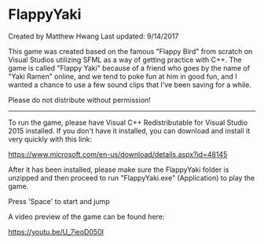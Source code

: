 # FlappyYaki

Created by Matthew Hwang
Last updated: 9/14/2017

This game was created based on the famous "Flappy Bird" from scratch on Visual Studios
utilizing SFML as a way of getting practice with C++. The game is called "Flappy Yaki"
because of a friend who goes by the name of "Yaki Ramen" online, and we tend to poke
fun at him in good fun, and I wanted a chance to use a few sound clips that I've been
saving for a while.

Please do not distribute without permission!

--------------------------------------------------------------------------------------

To run the game, please have Visual C++ Redistributable for Visual Studio 2015
installed. If you don't have it installed, you can download and install it
very quickly with this link:

https://www.microsoft.com/en-us/download/details.aspx?id=48145

After it has been installed, please make sure the FlappyYaki folder is unzipped and
then proceed to run "FlappyYaki.exe" (Application) to play the game.

Press 'Space' to start and jump

A video preview of the game can be found here:

https://youtu.be/U_7ieoD050I
